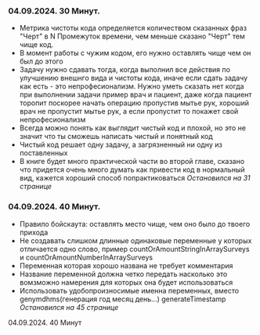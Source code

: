 ### **04.09.2024.** 30 Минут.
- Метрика чистоты кода определяется количеством сказанных фраз "Черт" в N Промежуток времени, чем меньше сказано "Черт" тем чище код. 
- В момент работы с чужим кодом, его нужно оставлять чище чем он был до этого
- Задачу нужно сдавать тогда, когда выполнил все действия по улучшению внешнго вида и чистоты кода, иначе если сдать задачу как есть - это непрофесионализм. Нужно уметь сказать нет когда при выполнении задачи пример врач и пациент, даже когда пациент торопит поскорее начать операцию пропустив мытье рук, хороший врач не пропустит мытье рук, а если пропустит то покажет свой непрофесионализм
- Всегда можно понять как выглядит чистый код и плохой, но это не значит что ты сможешь написать чистый и понятный код
- Чистый код решает одну задачу, а загрязненный ни одну из поставленных
- В книге будет много практической части во второй главе, сказано что придется очень много думать как привести код в нормальный вид, кажется хороший способ попрактиковаться
*Остановился на 31 странице*

### **04.09.2024.** 40 Минут.
- Правило бойскаута: оставлять место чище, чем оно было до твоего прихода
- Не создавать слишком длинные одинаковые переменные у которых отличается одно слово, пример countOrAmountStringInArraySurveys и countOrAmountNumberInArraySurveys
- Переменная которая хорошо названа не требует комментария
- Название переменной должна четко передать насколько это вомзможно намерения для которых она будет использоваться
- Использовать удобопроизносимые именна переменных, вместо genymdhms(генерация год месяц день...) generateTimestamp
*Остановился на 45 странице*

 04.09.2024.  40 Минут
 